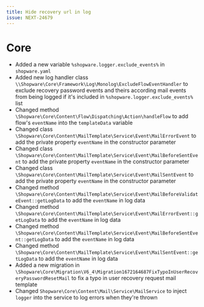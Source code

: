 ```yaml
---
title: Hide recovery url in log
issue: NEXT-24679
---
```

# Core
* Added a new variable `%shopware.logger.exclude_events%` in `shopware.yaml`
* Added new log handler class `\\Shopware\Core\Framework\Log\Monolog\ExcludeFlowEventHandler` to exclude recovery password events and theirs according mail events from being logged if it's included in `%shopware.logger.exclude_events%` list
* Changed method `\Shopware\Core\Content\Flow\Dispatching\Action\handleFlow` to add flow's `eventName` into the `templateData` variable
* Changed class `\Shopware\Core\Content\MailTemplate\Service\Event\MailErrorEvent` to add the private property `eventName` in the constructor parameter
* Changed class `\Shopware\Core\Content\MailTemplate\Service\Event\MailBeforeSentEvent` to add the private property `eventName` in the constructor parameter
* Changed class `\Shopware\Core\Content\MailTemplate\Service\Event\MailSentEvent` to add the private property `eventName` in the constructor parameter
* Changed method `\Shopware\Core\Content\MailTemplate\Service\Event\MailBeforeValidateEvent::getLogData` to add the `eventName` in log data
* Changed method `\Shopware\Core\Content\MailTemplate\Service\Event\MailErrorEvent::getLogData` to add the `eventName` in log data
* Changed method `\Shopware\Core\Content\MailTemplate\Service\Event\MailBeforeSentEvent::getLogData` to add the `eventName` in log data
* Changed method `\Shopware\Core\Content\MailTemplate\Service\Event\MailSentEvent::getLogData` to add the `eventName` in log data
* Added a new migration in `\Shopware\Core\Migration\V6_4\Migration1672164687FixTypoInUserRecoveryPasswordResetMail` to fix a typo in user recovery request mail template
* Changed `Shopware\Core\Content\Mail\Service\MailService` to inject `logger` into the service to log errors when they're thrown
